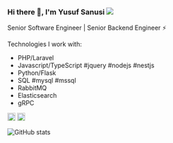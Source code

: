 ### Hi there 👋, I'm Yusuf Sanusi ![](https://pbs.twimg.com/profile_banners/860357608552763393/1593430830/1500x500)

Senior Software Engineer | Senior Backend Engineer ⚡️ 

<!--Contributing to the Flutter/Dart ecosystem through contents, tutorials and toolings. -->

Technologies I work with: 
- PHP/Laravel 
- Javascript/TypeScript #jquery #nodejs #nestjs
- Python/Flask
- SQL #mysql #mssql
- RabbitMQ
- Elasticsearch
- gRPC

[<img src='https://cdn.jsdelivr.net/npm/simple-icons@3.0.1/icons/github.svg' alt='github' height='18'>](https://github.com/skyusuf15) [<img src='https://cdn.jsdelivr.net/npm/simple-icons@3.0.1/icons/stackoverflow.svg' alt='stackoverflow' height='18'>](https://stackoverflow.com/users/7270107/yusuf-sanusi)

![GitHub stats](https://github-readme-stats.vercel.app/api?username=skyusuf15&show_icons=true)  
